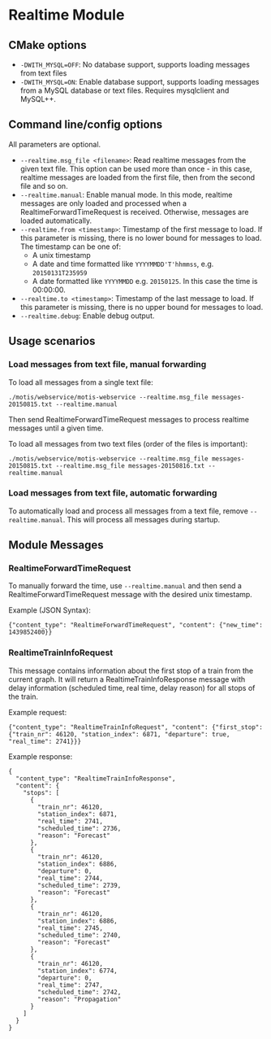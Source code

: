 # Realtime Module

## CMake options

* `-DWITH_MYSQL=OFF`: No database support, supports loading messages from text
  files
* `-DWITH_MYSQL=ON`: Enable database support, supports loading messages from
  a MySQL database or text files. Requires mysqlclient and MySQL++.
  
## Command line/config options

All parameters are optional.

* `--realtime.msg_file <filename>`: Read realtime messages from the given
  text file. This option can be used more than once - in this case, realtime
  messages are loaded from the first file, then from the second file and so on.
* `--realtime.manual`: Enable manual mode. In this mode, realtime messages are
  only loaded and processed when a RealtimeForwardTimeRequest is received.
  Otherwise, messages are loaded automatically.
* `--realtime.from <timestamp>`: Timestamp of the first message to load.
  If this parameter is missing, there is no lower bound for messages to load.
  The timestamp can be one of:
    * A unix timestamp
    * A date and time formatted like `YYYYMMDD'T'hhmmss`, e.g. `20150131T235959`
    * A date formatted like `YYYYMMDD` e.g. `20150125`. In this case the time
      is 00:00:00.
* `--realtime.to <timestamp>`: Timestamp of the last message to load.
  If this parameter is missing, there is no upper bound for messages to load.
* `--realtime.debug`: Enable debug output.

## Usage scenarios

### Load messages from text file, manual forwarding

To load all messages from a single text file:

`./motis/webservice/motis-webservice --realtime.msg_file messages-20150815.txt
--realtime.manual`

Then send RealtimeForwardTimeRequest messages to process realtime messages until
a given time.

To load all messages from two text files (order of the files is important):

`./motis/webservice/motis-webservice --realtime.msg_file messages-20150815.txt
--realtime.msg_file messages-20150816.txt --realtime.manual`

### Load messages from text file, automatic forwarding

To automatically load and process all messages from a text file, remove
`--realtime.manual`. This will process all messages during startup.

## Module Messages

### RealtimeForwardTimeRequest

To manually forward the time, use `--realtime.manual` and then send a
RealtimeForwardTimeRequest message with the desired unix timestamp.

Example (JSON Syntax):

`{"content_type": "RealtimeForwardTimeRequest", "content":
{"new_time": 1439852400}}`

### RealtimeTrainInfoRequest

This message contains information about the first stop of a train from the
current graph. It will return a RealtimeTrainInfoResponse message with
delay information (scheduled time, real time, delay reason) for all stops of
the train.

Example request:

`{"content_type": "RealtimeTrainInfoRequest", "content":
{"first_stop": {"train_nr": 46120, "station_index": 6871, "departure": true,
"real_time": 2741}}}`

Example response:


    {
      "content_type": "RealtimeTrainInfoResponse",
      "content": {
        "stops": [
          {
            "train_nr": 46120,
            "station_index": 6871,
            "real_time": 2741,
            "scheduled_time": 2736,
            "reason": "Forecast"
          },
          {
            "train_nr": 46120,
            "station_index": 6886,
            "departure": 0,
            "real_time": 2744,
            "scheduled_time": 2739,
            "reason": "Forecast"
          },
          {
            "train_nr": 46120,
            "station_index": 6886,
            "real_time": 2745,
            "scheduled_time": 2740,
            "reason": "Forecast"
          },
          {
            "train_nr": 46120,
            "station_index": 6774,
            "departure": 0,
            "real_time": 2747,
            "scheduled_time": 2742,
            "reason": "Propagation"
          }
        ]
      }
    }

